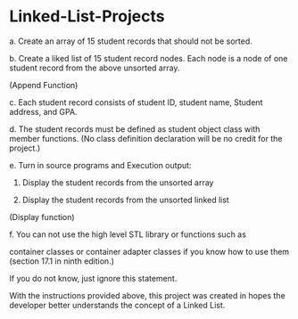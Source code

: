 # Linked-List-Projects
a. Create an array of 15 student records that should not be sorted.

b. Create a liked list of 15 student record nodes. Each node is a node of one student record from the above unsorted array.

(Append Function)

c. Each student record consists of student ID, student name, Student address, and GPA.

d. The student records must be defined as student object class with member functions. 
(No class definition declaration will be no credit for the project.)

e. Turn in source programs and Execution output:

1. Display the student records from the unsorted array

2. Display the student records from the unsorted linked list

(Display function)

f. You can not use the high level STL library or functions such as

container classes or container adapter classes if you know how to use them (section 17.1 in ninth edition.)

If you do not know, just ignore this statement.

With the instructions provided above, this project was created in hopes the developer better
understands the concept of a Linked List.
